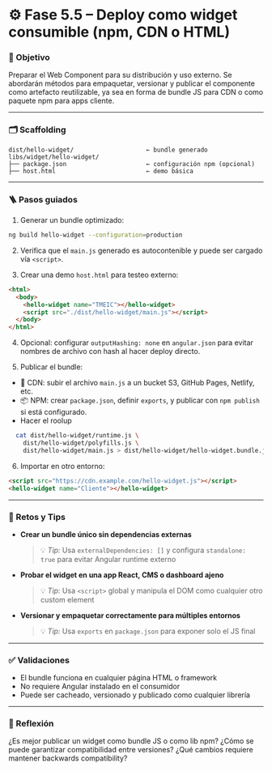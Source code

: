 # ⚙️ Fase 5.5 – Deploy como widget consumible (npm, CDN o HTML)

### 🎯 Objetivo

Preparar el Web Component para su distribución y uso externo. Se abordarán métodos para empaquetar, versionar y publicar el componente como artefacto reutilizable, ya sea en forma de bundle JS para CDN o como paquete npm para apps cliente.

---

### 🗂️ Scaffolding

```
dist/hello-widget/                    ← bundle generado
libs/widget/hello-widget/
├── package.json                      ← configuración npm (opcional)
├── host.html                         ← demo básica
```

---

### 🪜 Pasos guiados

1. Generar un bundle optimizado:

```bash
ng build hello-widget --configuration=production
```

2. Verifica que el `main.js` generado es autocontenible y puede ser cargado vía `<script>`.

3. Crear una demo `host.html` para testeo externo:

```html
<html>
  <body>
    <hello-widget name="TMEIC"></hello-widget>
    <script src="./dist/hello-widget/main.js"></script>
  </body>
</html>
```

4. Opcional: configurar `outputHashing: none` en `angular.json` para evitar nombres de archivo con hash al hacer deploy directo.

5. Publicar el bundle:

* 🔁 CDN: subir el archivo `main.js` a un bucket S3, GitHub Pages, Netlify, etc.
* 📦 NPM: crear `package.json`, definir `exports`, y publicar con `npm publish` si está configurado.
* Hacer el roolup
```bash
  cat dist/hello-widget/runtime.js \
    dist/hello-widget/polyfills.js \
    dist/hello-widget/main.js > dist/hello-widget/hello-widget.bundle.js
```

6. Importar en otro entorno:

```html
<script src="https://cdn.example.com/hello-widget.js"></script>
<hello-widget name="Cliente"></hello-widget>
```

---

### 🎯 Retos y Tips

* **Crear un bundle único sin dependencias externas**

  > 💡 *Tip:* Usa `externalDependencies: []` y configura `standalone: true` para evitar Angular runtime externo

* **Probar el widget en una app React, CMS o dashboard ajeno**

  > 💡 *Tip:* Usa `<script>` global y manipula el DOM como cualquier otro custom element

* **Versionar y empaquetar correctamente para múltiples entornos**

  > 💡 *Tip:* Usa `exports` en `package.json` para exponer solo el JS final

---

### ✅ Validaciones

* El bundle funciona en cualquier página HTML o framework
* No requiere Angular instalado en el consumidor
* Puede ser cacheado, versionado y publicado como cualquier librería

---

### 💬 Reflexión

¿Es mejor publicar un widget como bundle JS o como lib npm? ¿Cómo se puede garantizar compatibilidad entre versiones? ¿Qué cambios requiere mantener backwards compatibility?
